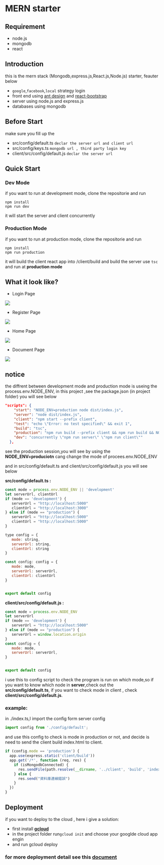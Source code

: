# MERN starter

## Requirement

* node.js
* mongodb
* react

## Introduction

this is the mern stack (Mongodb,express.js,React.js,Node.js) starter, feauter below

* `google`,`facebook`,`local` strategy login
* front end using [ant design](https://ant.design/index-cn) and [react-bootstrap](https://react-bootstrap.github.io/)
* server using node.js and express.js
* databases using mongodb

## Before Start

make sure you fill up the
* src/config/default.ts `declar the server url and client url`
* src/config/keys.ts `mongodb url , third party login key`
* client/src/config/default.js `declar the server url`

## Quick Start

### Dev Mode
if you want to run at development mode, clone the repositorie and run

```
npm install
npm run dev
```

it will start the server and client concurrently

### Production Mode
if you want to run at production mode, clone the repositorie and run 

```
npm install
npm run production
```
it will build the client react app into /client/build and build the server use `tsc` and run at **production mode**

## What it look like?

* Login Page

![](https://i.imgur.com/qJvyApa.png)

* Register Page

![](https://i.imgur.com/CljB8ei.png)

* Home Page

![](https://i.imgur.com/UfzCpa0.png)

* Document Page

![](https://i.imgur.com/vUkmFen.png)

## notice
the diffrent between development mode and production mode is useing the process.env.NODE_ENV, in this project ,see the package.json (in project folder) you will see below

``` json
"scripts": {
    "start": "NODE_ENV=production node dist/index.js",
    "server": "node dist/index.js",
    "client": "npm start --prefix client",
    "test": "echo \"Error: no test specified\" && exit 1",
    "build": "tsc",
    "production": "npm run build --prefix client && npm run build && NODE_ENV=production node dist/index.js",
    "dev": "concurrently \"npm run server\" \"npm run client\""
  },
```

see the production session,you will see by using the **NODE_ENV=produciotn** cang change the mode of procees.env.NODE_ENV

and in src/config/default.ts and client/src/config/default.js you will see below

**src/config/default.ts :**
```javascript
const mode = process.env.NODE_ENV || 'development'
let serverUrl, clientUrl
if (mode == 'development') {
   serverUrl = "http://localhost:5000"
   clientUrl = "http://localhost:3000"
} else if (mode == "production") {
   serverUrl = "http://localhost:5000"
   clientUrl = "http://localhost:5000"
}

type config = {
   mode: string,
   serverUrl: string,
   clientUrl: string
}

const config: config = {
   mode: mode,
   serverUrl: serverUrl,
   clientUrl: clientUrl
}


export default config

```

**client/src/config/default.js :**
```javascript
const mode = process.env.NODE_ENV
let serverUrl
if (mode == 'development') {
   serverUrl = "http://localhost:5000"
} else if (mode == "production") {
   serverUrl = window.location.origin
}
const config = {
   mode: mode,
   serverUrl: serverUrl,
}


export default config
```

i use this to config script to check the program is run on which mode,so if you want to know which node in **server**,check out the **src/config/default.ts**, if you want to check mode in client , check **client/src/config/default.js**.

### example:
in ./index.ts,I import the config form server config

```javascript
import config from './config/default';
```

and use this config to check is mode in production or not,
and decide is need to send the client build index.html to client.


``` javascript
if (config.mode == 'production') {
  app.use(express.static('client/build'))
  app.get('/*', function (req, res) {
    if (isMongodbConnected) {
      res.sendFile(path.resolve(__dirname, '../client', 'build', 'index.html'));
    } else {
      res.send("資料庫連線錯誤")
    }
  })
}
```


## Deployment
if you want to deploy to the cloud , here i give a solution:

* first install **[gcloud](https://cloud.google.com/sdk/?hl=zh-tw&utm_source=google&utm_medium=cpc&utm_campaign=japac-TW-all-en-dr-skws-all-all-trial-e-dr-1008074&utm_content=text-ad-none-none-DEV_c-CRE_195738242820-ADGP_Hybrid+%7C+AW+SEM+%7C+SKWS+~+T1+%7C+EXA+%7C+General+%7C+M:1+%7C+TW+%7C+en+%7C+Cloud+SDK-KWID_43700024743266674-kwd-353705488996&userloc_9040321&utm_term=KW_gcloud%20sdk&gclid=Cj0KCQiApt_xBRDxARIsAAMUMu-Z9tyrhaFjHUvuJVicJtPJ1U2LWbWy345FFRWoH1ejbh_kZK0rJdAaAgVUEALw_wcB)**
* in the project folder run`gcloud init` and choose your googlde cloud app engin
* and run gcloud deploy

### for more deployment detail see this [document]('https://hackmd.io/vIgqUIBAQA-MeDwsy1eEDw')